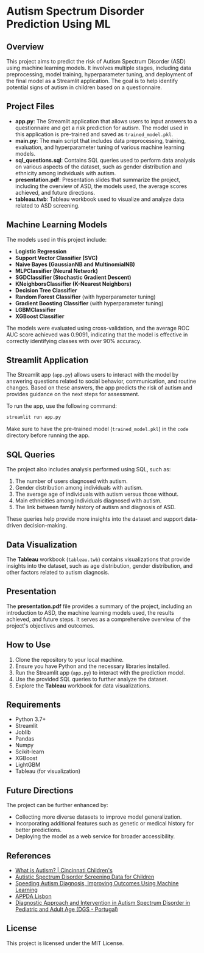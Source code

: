 # Autism Spectrum Disorder Prediction Using ML

## Overview
This project aims to predict the risk of Autism Spectrum Disorder (ASD) using machine learning models. It involves multiple stages, including data preprocessing, model training, hyperparameter tuning, and deployment of the final model as a Streamlit application. The goal is to help identify potential signs of autism in children based on a questionnaire.

## Project Files
- **app.py**: The Streamlit application that allows users to input answers to a questionnaire and get a risk prediction for autism. The model used in this application is pre-trained and saved as `trained_model.pkl`.
- **main.py**: The main script that includes data preprocessing, training, evaluation, and hyperparameter tuning of various machine learning models.
- **sql_questions.sql**: Contains SQL queries used to perform data analysis on various aspects of the dataset, such as gender distribution and ethnicity among individuals with autism.
- **presentation.pdf**: Presentation slides that summarize the project, including the overview of ASD, the models used, the average scores achieved, and future directions.
- **tableau.twb**: Tableau workbook used to visualize and analyze data related to ASD screening.

## Machine Learning Models
The models used in this project include:
- **Logistic Regression**
- **Support Vector Classifier (SVC)**
- **Naive Bayes (GaussianNB and MultinomialNB)**
- **MLPClassifier (Neural Network)**
- **SGDClassifier (Stochastic Gradient Descent)**
- **KNeighborsClassifier (K-Nearest Neighbors)**
- **Decision Tree Classifier**
- **Random Forest Classifier** (with hyperparameter tuning)
- **Gradient Boosting Classifier** (with hyperparameter tuning)
- **LGBMClassifier**
- **XGBoost Classifier**

The models were evaluated using cross-validation, and the average ROC AUC score achieved was 0.9091, indicating that the model is effective in correctly identifying classes with over 90% accuracy.

## Streamlit Application
The Streamlit app (`app.py`) allows users to interact with the model by answering questions related to social behavior, communication, and routine changes. Based on these answers, the app predicts the risk of autism and provides guidance on the next steps for assessment.

To run the app, use the following command:
```bash
streamlit run app.py
```
Make sure to have the pre-trained model (`trained_model.pkl`) in the `code` directory before running the app.

## SQL Queries
The project also includes analysis performed using SQL, such as:
1. The number of users diagnosed with autism.
2. Gender distribution among individuals with autism.
3. The average age of individuals with autism versus those without.
4. Main ethnicities among individuals diagnosed with autism.
5. The link between family history of autism and diagnosis of ASD.

These queries help provide more insights into the dataset and support data-driven decision-making.

## Data Visualization
The **Tableau** workbook (`tableau.twb`) contains visualizations that provide insights into the dataset, such as age distribution, gender distribution, and other factors related to autism diagnosis.

## Presentation
The **presentation.pdf** file provides a summary of the project, including an introduction to ASD, the machine learning models used, the results achieved, and future steps. It serves as a comprehensive overview of the project's objectives and outcomes.

## How to Use
1. Clone the repository to your local machine.
2. Ensure you have Python and the necessary libraries installed.
3. Run the Streamlit app (`app.py`) to interact with the prediction model.
4. Use the provided SQL queries to further analyze the dataset.
5. Explore the **Tableau** workbook for data visualizations.

## Requirements
- Python 3.7+
- Streamlit
- Joblib
- Pandas
- Numpy
- Scikit-learn
- XGBoost
- LightGBM
- Tableau (for visualization)

## Future Directions
The project can be further enhanced by:
- Collecting more diverse datasets to improve model generalization.
- Incorporating additional features such as genetic or medical history for better predictions.
- Deploying the model as a web service for broader accessibility.

## References
- [What is Autism? | Cincinnati Children's](https://www.youtube.com/watch?v=hwaaphuStxY)
- [Autistic Spectrum Disorder Screening Data for Children](https://archive.ics.uci.edu/dataset/419/autistic%2Bspectrum%2Bdisorder%2Bscreening%2Bdata%2Bfor%2Bchildren)
- [Speeding Autism Diagnosis, Improving Outcomes Using Machine Learning](https://today.duke.edu/2019/07/speeding-autism-diagnosis-improving-outcomes-using-machine-learning)
- [APPDA Lisbon](https://appda-lisboa.org.pt/autismo/diagnostico)
- [Diagnostic Approach and Intervention in Autism Spectrum Disorder in Pediatric and Adult Age (DGS - Portugal)](https://normas.dgs.min-saude.pt/wp-content/uploads/2019/09/Abordagem-Diagnostica-e-Intervencao-na-Perturbacao-do-Espetro-do-Autismo-em-Idade-Pediatrica-e-no-Adulto-2019.pdf)

## License
This project is licensed under the MIT License.
